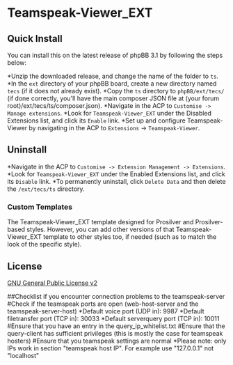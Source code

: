 # Teamspeak-Viewer_EXT

## Quick Install
You can install this on the latest release of phpBB 3.1 by following the steps below:

*Unzip the downloaded release, and change the name of the folder to `ts`.
*In the `ext` directory of your phpBB board, create a new directory named `tecs` (if it does not already exist).
*Copy the `ts` directory to `phpBB/ext/tecs/` (if done correctly, you'll have the main composer JSON file at (your forum root)/ext/tecs/ts/composer.json).
*Navigate in the ACP to `Customise -> Manage extensions`.
*Look for `Teamspeak-Viewer_EXT` under the Disabled Extensions list, and click its `Enable` link.
*Set up and configure Teamspeak-Viewer by navigating in the ACP to `Extensions` -> `Teamspeak-Viewer`.

## Uninstall
*Navigate in the ACP to `Customise -> Extension Management -> Extensions`.
*Look for `Teamspeak-Viewer_EXT` under the Enabled Extensions list, and click its `Disable` link.
*To permanently uninstall, click `Delete Data` and then delete the `/ext/tecs/ts` directory.


### Custom Templates
The Teamspeak-Viewer_EXT template designed for Prosilver and Prosilver-based styles.
However, you can add other versions of that Teamspeak-Viewer_EXT template to other styles too, if needed (such as to match the look of the specific style). 

## License
[GNU General Public License v2](http://opensource.org/licenses/GPL-2.0)


##Checklist if you encounter connection problems to the teamspeak-server
    #Check if the teamspeak ports are open (web-host-server and the teamspeak-server-host)
        *Default voice port (UDP in): 9987
        *Default filetransfer port (TCP in): 30033
        *Default serverquery port (TCP in): 10011
    #Ensure that you have an entry in the query_ip_whitelist.txt
    #Ensure that the query-client has sufficient privileges (this is mostly the case for teamspeak hosters)
	#Ensure that you teamspeak settings are normal
        *Please note: only IPs work in section "teamspeak host IP". For example use "127.0.0.1" not "localhost"
